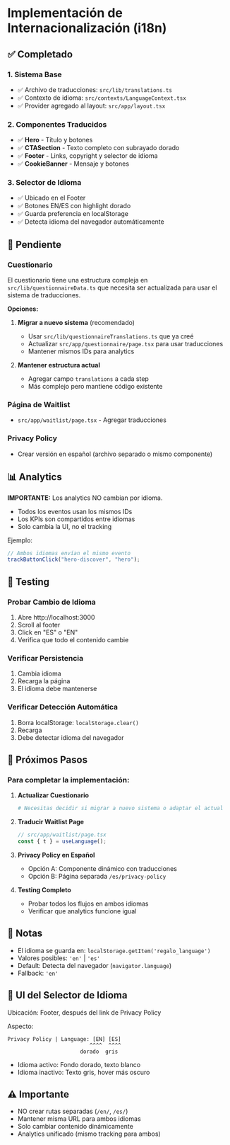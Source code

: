 # Implementación de Internacionalización (i18n)

## ✅ Completado

### 1. Sistema Base
- ✅ Archivo de traducciones: `src/lib/translations.ts`
- ✅ Contexto de idioma: `src/contexts/LanguageContext.tsx`
- ✅ Provider agregado al layout: `src/app/layout.tsx`

### 2. Componentes Traducidos
- ✅ **Hero** - Título y botones
- ✅ **CTASection** - Texto completo con subrayado dorado
- ✅ **Footer** - Links, copyright y selector de idioma
- ✅ **CookieBanner** - Mensaje y botones

### 3. Selector de Idioma
- ✅ Ubicado en el Footer
- ✅ Botones EN/ES con highlight dorado
- ✅ Guarda preferencia en localStorage
- ✅ Detecta idioma del navegador automáticamente

## 🔄 Pendiente

### Cuestionario
El cuestionario tiene una estructura compleja en `src/lib/questionnaireData.ts` que necesita ser actualizada para usar el sistema de traducciones.

**Opciones:**
1. **Migrar a nuevo sistema** (recomendado)
   - Usar `src/lib/questionnaireTranslations.ts` que ya creé
   - Actualizar `src/app/questionnaire/page.tsx` para usar traducciones
   - Mantener mismos IDs para analytics

2. **Mantener estructura actual**
   - Agregar campo `translations` a cada step
   - Más complejo pero mantiene código existente

### Página de Waitlist
- `src/app/waitlist/page.tsx` - Agregar traducciones

### Privacy Policy
- Crear versión en español (archivo separado o mismo componente)

## 📊 Analytics

**IMPORTANTE:** Los analytics NO cambian por idioma.
- Todos los eventos usan los mismos IDs
- Los KPIs son compartidos entre idiomas
- Solo cambia la UI, no el tracking

Ejemplo:
```typescript
// Ambos idiomas envían el mismo evento
trackButtonClick("hero-discover", "hero");
```

## 🧪 Testing

### Probar Cambio de Idioma
1. Abre http://localhost:3000
2. Scroll al footer
3. Click en "ES" o "EN"
4. Verifica que todo el contenido cambie

### Verificar Persistencia
1. Cambia idioma
2. Recarga la página
3. El idioma debe mantenerse

### Verificar Detección Automática
1. Borra localStorage: `localStorage.clear()`
2. Recarga
3. Debe detectar idioma del navegador

## 🚀 Próximos Pasos

### Para completar la implementación:

1. **Actualizar Cuestionario**
   ```bash
   # Necesitas decidir si migrar a nuevo sistema o adaptar el actual
   ```

2. **Traducir Waitlist Page**
   ```typescript
   // src/app/waitlist/page.tsx
   const { t } = useLanguage();
   ```

3. **Privacy Policy en Español**
   - Opción A: Componente dinámico con traducciones
   - Opción B: Página separada `/es/privacy-policy`

4. **Testing Completo**
   - Probar todos los flujos en ambos idiomas
   - Verificar que analytics funcione igual

## 📝 Notas

- El idioma se guarda en: `localStorage.getItem('regalo_language')`
- Valores posibles: `'en'` | `'es'`
- Default: Detecta del navegador (`navigator.language`)
- Fallback: `'en'`

## 🎨 UI del Selector de Idioma

Ubicación: Footer, después del link de Privacy Policy

Aspecto:
```
Privacy Policy | Language: [EN] [ES]
                          ^^^^  ^^^^
                       dorado  gris
```

- Idioma activo: Fondo dorado, texto blanco
- Idioma inactivo: Texto gris, hover más oscuro

## ⚠️ Importante

- NO crear rutas separadas (`/en/`, `/es/`)
- Mantener misma URL para ambos idiomas
- Solo cambiar contenido dinámicamente
- Analytics unificado (mismo tracking para ambos)
